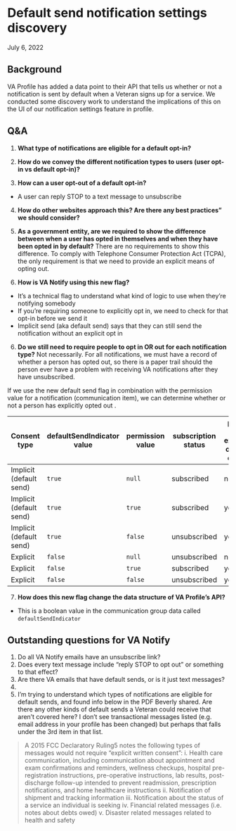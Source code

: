 # Default send notification settings discovery
July 6, 2022

## Background
VA Profile has added a data point to their API that tells us whether or not a notification is sent by default when a Veteran signs up for a service.  We conducted some discovery work to understand the implications of this on the UI of our notification settings feature in profile.

## Q&A
1. **What type of notifications are eligible for a default opt-in?**

2. **How do we convey the different notification types to users (user opt-in vs default opt-in)?**

3. **How can a user opt-out of a default opt-in?**
- A user can reply STOP to a text message to unsubscribe

4. **How do other websites approach this? Are there any best practices” we should consider?**

5. **As a government entity, are we required to show the difference between when a user has opted in themselves and when they have been opted in by default?**
There are no requirements to show this difference. To comply with Telephone Consumer Protection Act (TCPA), the only requirement is that we need to provide an explicit means of opting out.

6. **How is VA Notify using this new flag?**
- It’s a technical flag to understand what kind of logic to use when they’re notifying somebody
- If you’re requiring someone to explicitly opt in, we need to check for that opt-in before we send it
- Implicit send (aka default send) says that they can still send the notification without an explicit opt in

6. **Do we still need to require people to opt in OR out for each notification type?** 
Not necessarily. For all notifications, we must have a record of whether a person has opted out, so there is a paper trail should the person ever have a problem with receiving VA notifications after they have unsubscribed.

If we use the new default send flag in combination with the permission value for a notification (communication item), we can determine whether or not a person has explicitly opted out . 

|Consent type|defaultSendIndicator value|permission value|subscription status|person has explicitly opted in or out?|
| --- |--- |--- |--- |--- |
|Implicit (default send)| `true`|`null`|subscribed|no|
|Implicit (default send)| `true`|`true`|subscribed|yes|
|Implicit (default send)| `true`|`false`|unsubscribed|yes|
|Explicit| `false`|`null`|unsubscribed|no|
|Explicit| `false`|`true`|subscribed|yes|
|Explicit| `false`|`false`|unsubscribed|yes|



7. **How does this new flag change the data structure of VA Profile’s API?**
- This is a boolean value in the communication group data called `defaultSendIndicator`



## Outstanding questions for VA Notify
1. Do all VA Notify emails have an unsubscribe link?
2. Does every text message include “reply STOP to opt out” or something to that effect?
3. Are there VA emails that have default sends, or is it just text messages?
4. 
5. I’m trying to understand which types of notifications are eligible for default sends, and found info below in the PDF Beverly shared. Are there any other kinds of default sends a Veteran could receive that aren’t covered here? I don’t see transactional messages listed (e.g. email address in your profile has been changed) but perhaps that falls under the 3rd item in that list.
> A 2015 FCC Declaratory Ruling5 notes the following types of messages would not require “explicit written consent”:
> i. Health care communication, including communication about appointment and exam confirmations and reminders, wellness checkups, hospital pre-registration instructions, pre-operative instructions, lab results, post-discharge follow-up intended to prevent readmission, prescription notifications, and home healthcare instructions
> ii. Notification of shipment and tracking information
> iii. Notification about the status of a service an individual is seeking
> iv. Financial related messages (i.e. notes about debts owed)
> v. Disaster related messages related to health and safety


